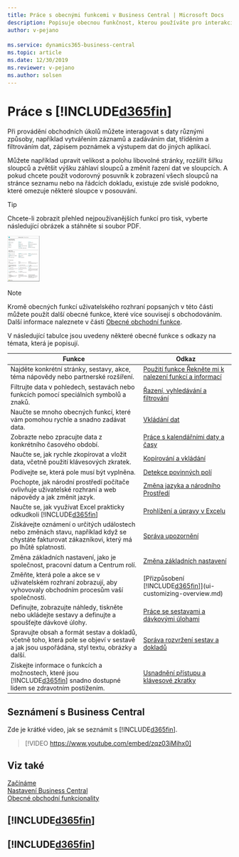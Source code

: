 ```yaml
---
title: Práce s obecnými funkcemi v Business Central | Microsoft Docs
description: Popisuje obecnou funkčnost, kterou používáte pro interakci s daty v Business Central, jako je zadávání hodnot, třídění dat a změna pohledů.
author: v-pejano

ms.service: dynamics365-business-central
ms.topic: article
ms.date: 12/30/2019
ms.reviewer: v-pejano
ms.author: solsen
---
```

# Práce s [!INCLUDE[d365fin](includes/d365fin_md.md)]

Při provádění obchodních úkolů můžete interagovat s daty různými způsoby, například vytvářením záznamů a zadáváním dat, tříděním a filtrováním dat, zápisem poznámek a výstupem dat do jiných aplikací.

Můžete například upravit velikost a polohu libovolné stránky, rozšířit šířku sloupců a zvětšit výšku záhlaví sloupců a změnit řazení dat ve sloupcích. A pokud chcete použít vodorovný posuvník k zobrazení všech sloupců na stránce seznamu nebo na řádcích dokladu, existuje zde svislé podokno, které omezuje některé sloupce v posouvání.

> [!TIP]
> Chcete-li zobrazit přehled nejpoužívanějších funkcí pro tisk, vyberte následující obrázek a stáhněte si soubor PDF.
>
> [![Cheat sheet](media/cheat_sheet_inline.png "Tipy pro produktivitu")](media/cheat_sheet.pdf)

> [!NOTE]
> Kromě obecných funkcí uživatelského rozhraní popsaných v této části můžete použít další obecné funkce, které více souvisejí s obchodováním. Další informace naleznete v části [Obecné obchodní funkce](ui-across-business-areas.md).

V následující tabulce jsou uvedeny některé obecné funkce s odkazy na témata, která je popisují.

| Funkce | Odkaz |
| --- | --- |
| Najděte konkrétní stránky, sestavy, akce, téma nápovědy nebo partnerské rozšíření. |[Použití funkce Řekněte mi k nalezení funkcí a informací](ui-search.md) |
| Filtrujte data v pohledech, sestavách nebo funkcích pomocí speciálních symbolů a znaků. |[Řazení, vyhledávání a filtrování](ui-enter-criteria-filters.md) |
|Naučte se mnoho obecných funkcí, které vám pomohou rychle a snadno zadávat data.|[Vkládání dat](ui-enter-data.md)|
| Zobrazte nebo zpracujte data z konkrétního časového období. |[Práce s kalendářními daty a časy](ui-enter-date-ranges.md) |
|Naučte se, jak rychle zkopírovat a vložit data, včetně použití klávesových zkratek.|[Kopírování a vkládání](ui-copy-paste.md)|
| Podívejte se, která pole musí být vyplněna. |[Detekce povinných polí](ui-mandatory-fields.md) |
|Pochopte, jak národní prostředí počítače ovlivňuje uživatelské rozhraní a web nápovědy a jak změnit jazyk.|[Změna jazyka a národního Prostředí](about-locale-language.md)|
|Naučte se, jak využívat Excel prakticky odkudkoli [!INCLUDE[d365fin](includes/d365fin_md.md)]|[Prohlížení a úpravy v Excelu](across-work-with-excel.md)|
|Získávejte oznámení o určitých událostech nebo změnách stavu, například když se chystáte fakturovat zákazníkovi, který má po lhůtě splatnosti.|[Správa upozornění](ui-smart-notifications.md)|
| Změna základních nastavení, jako je společnost, pracovní datum a Centrum rolí. |[Změna základních nastavení](ui-change-basic-settings.md) |
| Změňte, která pole a akce se v uživatelském rozhraní zobrazují, aby vyhovovaly obchodním procesům vaší společnosti. |[Přizpůsobení [!INCLUDE[d365fin](includes/d365fin_md.md)]](ui-customizing-overview.md) |
|Definujte, zobrazujte náhledy, tiskněte nebo ukládejte sestavy a definujte a spoušťejte dávkové úlohy.|[Práce se sestavami a dávkovými úlohami](ui-work-report.md)|
| Spravujte obsah a formát sestav a dokladů, včetně toho, která pole se objeví v sestavě a jak jsou uspořádána, styl textu, obrázky a další.|[Správa rozvržení sestav a dokladů](ui-manage-report-layouts.md) |
|Získejte informace o funkcích a možnostech, které jsou [!INCLUDE[d365fin](includes/d365fin_md.md)] snadno dostupné lidem se zdravotním postižením.|[Usnadnění přístupu a klávesové zkratky](ui-accessibility.md)|

## Seznámení s Business Central

Zde je krátké video, jak se seznámit s [!INCLUDE[d365fin](includes/d365fin_md.md)].

> [!VIDEO https://www.youtube.com/embed/zqz03iMihx0]

## Viz také

[Začínáme](product-get-started.md)  
[Nastavení Business Central](setup.md)  
[Obecné obchodní funkcionality](ui-across-business-areas.md)  

## [!INCLUDE[d365fin](includes/free_trial_md.md)]

## [!INCLUDE[d365fin](includes/training_link_md.md)]
